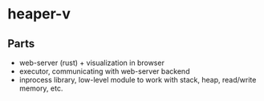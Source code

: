 # heaper-v


## Parts
- web-server (rust) + visualization in browser
- executor, communicating with web-server backend
- inprocess library, low-level module to work with stack, heap, read/write memory, etc.
